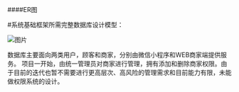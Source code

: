 ####ER图

#系统基础框架所需完整数据库设计模型：

![图片](https://uploader.shimo.im/f/0wQVZBS9Vpst54rg.png!thumbnail)

数据库主要面向两类用户，顾客和商家，分别由微信小程序和WEB商家端提供服务。
项目一开始，由统一管理员对商家进行管理，拥有添加和删除商家权限。由于目前的迭代也暂不需要进行更高层次、高风险的管理需求和目前能力有限，未能做权限系统的设计。

